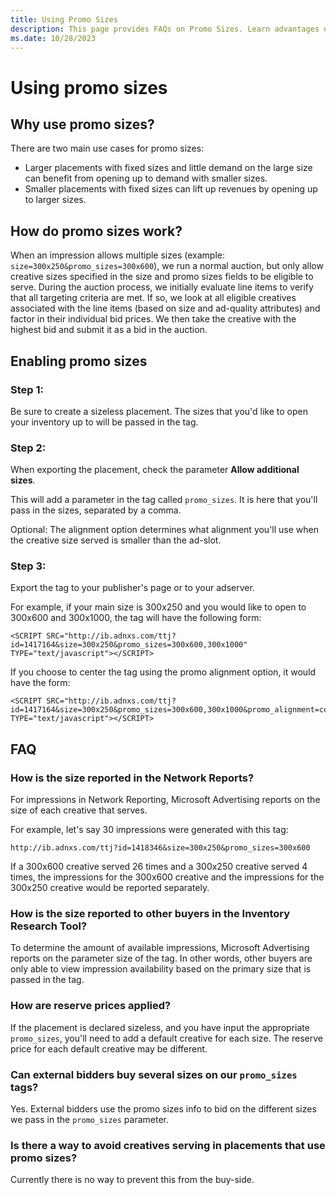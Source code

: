 ```yaml
---
title: Using Promo Sizes
description: This page provides FAQs on Promo Sizes. Learn advantages of using promo sizes and steps to enable them in this page. 
ms.date: 10/28/2023
---
```



# Using promo sizes

## Why use promo sizes?

There are two main use cases for promo sizes:

- Larger placements with fixed sizes and little demand on the large size can benefit from opening up to demand with smaller sizes.
- Smaller placements with fixed sizes can lift up revenues by opening up to larger sizes.

## How do promo sizes work?

When an impression allows multiple sizes (example: `size=300x250&promo_sizes=300x600`), we run a normal auction, but only allow creative sizes specified in the size and promo sizes fields to be eligible to serve. During the auction process, we initially evaluate line items to verify that all targeting criteria are met. If so, we look at all eligible creatives associated with the line items (based on size and ad-quality attributes) and factor in their individual bid prices. We then take the creative with the highest bid and submit it as a bid in the auction.

## Enabling promo sizes

### Step 1:

Be sure to create a sizeless placement. The sizes that you'd like to open your inventory up to will be passed in the tag.

### Step 2:

When exporting the placement, check the parameter **Allow additional sizes**.

This will add a parameter in the tag called `promo_sizes`. It is here that you'll pass in the sizes, separated by a comma.

Optional: The alignment option determines what alignment you'll use when the creative size served is smaller than the ad-slot.

### Step 3:

Export the tag to your publisher's page or to your adserver.

For example, if your main size is 300x250 and you would like to open to 300x600 and 300x1000, the tag will have the following form:

``` 
<SCRIPT SRC="http://ib.adnxs.com/ttj?id=1417164&size=300x250&promo_sizes=300x600,300x1000" TYPE="text/javascript"></SCRIPT>
```

If you choose to center the tag using the promo alignment option, it would have the form:

``` 
<SCRIPT SRC="http://ib.adnxs.com/ttj?id=1417164&size=300x250&promo_sizes=300x600,300x1000&promo_alignment=center" TYPE="text/javascript"></SCRIPT>
```

## FAQ

### How is the size reported in the Network Reports?

For impressions in Network Reporting, Microsoft Advertising reports on the size of each creative that serves.

For example, let's say 30 impressions were generated with this tag:

``` 
http://ib.adnxs.com/ttj?id=1418346&size=300x250&promo_sizes=300x600
```

If a 300x600 creative served 26 times and a 300x250 creative served 4 times, the impressions for the 300x600 creative and the impressions for the 300x250 creative would be reported separately.

### How is the size reported to other buyers in the Inventory Research Tool?

To determine the amount of available impressions, Microsoft Advertising reports on the parameter size of the tag. In other words, other buyers are only able to view impression availability based on the primary size that is passed in the tag.

### How are reserve prices applied?

If the placement is declared sizeless, and you have input the appropriate `promo_sizes`, you'll need to add a default creative for each size. The reserve price for each default creative may be different.

### Can external bidders buy several sizes on our `promo_sizes` tags?

Yes. External bidders use the promo sizes info to bid on the different sizes we pass in the `promo_sizes` parameter.

### Is there a way to avoid creatives serving in placements that use promo sizes?

Currently there is no way to prevent this from the buy-side.
